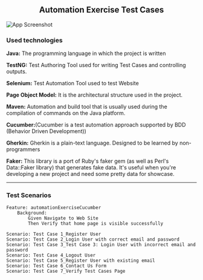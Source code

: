 <h2  align="center" > Automation Exercise Test Cases</h2>

![App Screenshot](https://user-images.githubusercontent.com/50528457/197885512-a78cd142-7626-4ef3-8f1c-9035102ffb69.PNG)

### Used technologies

**Java:** The programming language in which the project is written

**TestNG:** Test Authoring Tool used for writing Test Cases and controlling outputs.

**Selenium:** Test Automation Tool used to test Website

**Page Object Model:** It is the architectural structure used in the project.

**Maven:** Automation and build tool that is usually used during the compilation of commands on the Java platform.

**Cucumber:**(Cucumber is a test automation approach supported by BDD (Behavior Driven Development))

**Gherkin:** Gherkin is a plain-text language. Designed to be learned by non-programmers

**Faker:** This library is a port of Ruby's faker gem (as well as Perl's Data::Faker library) that generates fake data.
It's useful when you're developing a new project and need some pretty data for showcase.

----

### Test Scenarios
    Feature: automationExerciseCucumber
        Background:
            Given Navigate to Web Site
            Then Verify that home page is visible successfully

    Scenario: Test Case 1_Register User
    Scenario: Test Case 2_Login User with correct email and password
    Scenario: Test Case 3_Test Case 3: Login User with incorrect email and password
    Scenario: Test Case 4_Logout User
    Scenario: Test Case 5_Register User with existing email
    Scenario: Test Case 6_Contact Us Form
    Scenario: Test Case 7_Verify Test Cases Page
